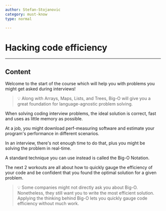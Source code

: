 ```yaml
---
author: Stefan-Stojanovic
category: must-know
type: normal

---
```


# Hacking code efficiency

---
## Content

Welcome to the start of the course which will help you with problems you might get asked during interviews!

> 💡 Along with Arrays, Maps, Lists, and Trees, Big-O will give you a great foundation for language-agnostic problem solving.

When solving coding interview problems, the ideal solution is correct, fast and uses as little memory as possible.

At a job, you might download perf-measuring software and estimate your program's performance in different scenarios.

In an interview, there's not enough time to do that, plus you might be solving the problem in real-time.

A standard technique you can use instead is called the Big-O Notation.

The next 2 workouts are all about how to quickly gauge the efficiency of your code and be confident that you found the optimal solution for a given problem.

> 💡 Some companies might not directly ask you about Big-O. Nonetheless, they still want you to write the most efficient solution. Applying the thinking behind Big-O lets you quickly gauge code efficiency without much work.
